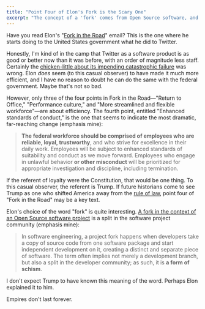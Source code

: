 ```yaml
---
title: "Point Four of Elon's Fork is the Scary One"
excerpt: "The concept of a 'fork' comes from Open Source software, and it means a schism."
---
```


Have you read Elon's "[Fork in the Road](https://www.opm.gov/fork)" email? This
is the one where he starts doing to the United States government what he did to
Twitter.

Honestly, I'm kind of in the camp that Twitter as a software product is as good
or better now than it was before, with an order of magnitude less staff.
Certainly the [chicken-little about its impending catastrophic
failure](https://www.zdnet.com/article/why-twitter-will-fail-shortly/) was
wrong. Elon _does_ seem (to this casual observer) to have made it much more
efficient, and I have no reason to doubt he can do the same with the federal
government. Maybe that's not so bad.

However, only three of the four points in Fork in the Road—"Return to Office,"
"Performance culture," and "More streamlined and flexible workforce"—are about
efficiency. The fourth point, entitled "Enhanced standards of conduct," is the
one that seems to indicate the most dramatic, far-reaching change (emphasis
mine):

> **The federal workforce should be comprised of employees who are reliable,
loyal, trustworthy**, and who strive for excellence in their daily work.
Employees will be subject to enhanced standards of suitability and conduct as
we move forward. Employees who engage in unlawful behavior **or other
misconduct** will be prioritized for appropriate investigation and discipline,
including termination.

If the referent of loyalty were the Constitution, that would be one thing. To
this casual observer, the referent is Trump. If future historians come to see
Trump as one who shifted America away from the [rule of
law](https://en.wikipedia.org/wiki/Rule_of_law), point four of "Fork in the
Road" may be a key text.

Elon's choice of the word "fork" is quite interesting. [A fork in the context
of an Open Source software
project](https://en.wikipedia.org/wiki/Fork_(software_development)) is a split
in the software project community (emphasis mine):

> In software engineering, a project fork happens when developers take a copy
of source code from one software package and start independent development on
it, creating a distinct and separate piece of software. The term often implies
not merely a development branch, but also a split in the developer community;
as such, it is **a form of schism**.

I don't expect Trump to have known this meaning of the word. Perhaps Elon
explained it to him.

Empires don't last forever.
